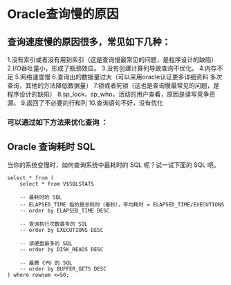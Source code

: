 # Oracle查询慢的原因

## 查询速度慢的原因很多，常见如下几种：
1.没有索引或者没有用到索引（这是查询慢最常见的问题，是程序设计的缺陷）
2.I/O吞吐量小，形成了瓶颈效应。
3.没有创建计算列导致查询不优化。
4.内存不足
5.网络速度慢
6.查询出的数据量过大（可以采用oracle认证更多详细资料 多次查询，其他的方法降低数据量）
7.锁或者死锁（这也是查询慢最常见的问题，是程序设计的缺陷）
8.sp_lock，sp_who，活动的用户查看，原因是读写竞争资源。
9.返回了不必要的行和列
10.查询语句不好，没有优化

### 可以通过如下方法来优化查询 ：







## Oracle 查询耗时 SQL

当你的系统变慢时，如何查询系统中最耗时的 SQL 呢？试一试下面的 SQL 吧。
```
select * from (
	select * from V$SQLSTATS
	
	-- 最耗时的 SQL
	-- ELAPSED_TIME 指的是总耗时（毫秒），平均耗时 = ELAPSED_TIME/EXECUTIONS
	-- order by ELAPSED_TIME DESC
	
	-- 查询执行次数最多的 SQL
	-- order by EXECUTIONS DESC
	
	-- 读硬盘最多的 SQL
	-- order by DISK_READS DESC
	
	-- 最费 CPU 的 SQL
	-- order by BUFFER_GETS DESC
) where rownum <=50;
```